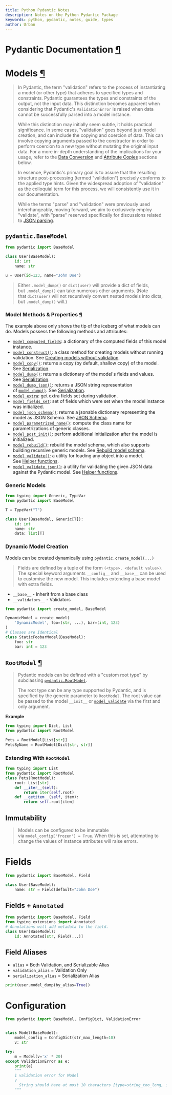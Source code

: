 ```yaml
---
title: Python Pydantic Notes
description: Notes on the Python Pydantic Package
keywords: python, pydantic, notes, guide, types
author: Urban
---
```


# Pydantic Documentation [¶](https://docs.pydantic.dev/)

# Models [¶](https://docs.pydantic.dev/latest/api/base_model/)

> In Pydantic, the term "validation" refers to the process of instantiating a model (or other type) that adheres to specified types and constraints. Pydantic guarantees the types and constraints of the output, not the input data. This distinction becomes apparent when considering that Pydantic's `ValidationError` is raised when data cannot be successfully parsed into a model instance.
>
> While this distinction may initially seem subtle, it holds practical significance. In some cases, "validation" goes beyond just model creation, and can include the copying and coercion of data. This can involve copying arguments passed to the constructor in order to perform coercion to a new type without mutating the original input data. For a more in-depth understanding of the implications for your usage, refer to the [Data Conversion](https://docs.pydantic.dev/latest/concepts/models/#data-conversion) and [Attribute Copies](https://docs.pydantic.dev/latest/concepts/models/#attribute-copies) sections below.
>
> In essence, Pydantic's primary goal is to assure that the resulting structure post-processing (termed "validation") precisely conforms to the applied type hints. Given the widespread adoption of "validation" as the colloquial term for this process, we will consistently use it in our documentation.
>
> While the terms "parse" and "validation" were previously used interchangeably, moving forward, we aim to exclusively employ "validate", with "parse" reserved specifically for discussions related to [JSON parsing](https://docs.pydantic.dev/latest/concepts/json/).

## `pydantic.BaseModel`

```python
from pydantic import BaseModel

class User(BaseModel):
	id: int
	name: str

u = User(id=123, name="John Doe")
```

> Either `.model_dump()` or `dict(user)` will provide a dict of fields, but `.model_dump()` can take numerous other arguments. (Note that `dict(user)` will not recursively convert nested models into dicts, but `.model_dump()` will.)

### Model Methods & Properties [¶](https://docs.pydantic.dev/latest/concepts/models/#model-methods-and-properties "Permanent link")

The example above only shows the tip of the iceberg of what models can do. Models possess the following methods and attributes:

- [`model_computed_fields`](https://docs.pydantic.dev/latest/api/base_model/#pydantic.main.BaseModel.model_computed_fields): a dictionary of the computed fields of this model instance.
- [`model_construct()`](https://docs.pydantic.dev/latest/api/base_model/#pydantic.main.BaseModel.model_construct): a class method for creating models without running validation. See [Creating models without validation](https://docs.pydantic.dev/latest/concepts/models/#creating-models-without-validation).
- [`model_copy()`](https://docs.pydantic.dev/latest/api/base_model/#pydantic.main.BaseModel.model_copy): returns a copy (by default, shallow copy) of the model. See [Serialization](https://docs.pydantic.dev/latest/concepts/serialization/#modelcopy).
- [`model_dump()`](https://docs.pydantic.dev/latest/api/base_model/#pydantic.main.BaseModel.model_dump): returns a dictionary of the model's fields and values. See [Serialization](https://docs.pydantic.dev/latest/concepts/serialization/#modeldump).
- [`model_dump_json()`](https://docs.pydantic.dev/latest/api/base_model/#pydantic.main.BaseModel.model_dump_json): returns a JSON string representation of [`model_dump()`](https://docs.pydantic.dev/latest/api/base_model/#pydantic.main.BaseModel.model_dump). See [Serialization](https://docs.pydantic.dev/latest/concepts/serialization/#modeldumpjson).
- [`model_extra`](https://docs.pydantic.dev/latest/api/base_model/#pydantic.main.BaseModel.model_extra): get extra fields set during validation.
- [`model_fields_set`](https://docs.pydantic.dev/latest/api/base_model/#pydantic.main.BaseModel.model_fields_set): set of fields which were set when the model instance was initialized.
- [`model_json_schema()`](https://docs.pydantic.dev/latest/api/base_model/#pydantic.main.BaseModel.model_json_schema): returns a jsonable dictionary representing the model as JSON Schema. See [JSON Schema](https://docs.pydantic.dev/latest/concepts/json_schema/).
- [`model_parametrized_name()`](https://docs.pydantic.dev/latest/api/base_model/#pydantic.main.BaseModel.model_parametrized_name): compute the class name for parametrizations of generic classes.
- [`model_post_init()`](https://docs.pydantic.dev/latest/api/base_model/#pydantic.main.BaseModel.model_post_init): perform additional initialization after the model is initialized.
- [`model_rebuild()`](https://docs.pydantic.dev/latest/api/base_model/#pydantic.main.BaseModel.model_rebuild): rebuild the model schema, which also supports building recursive generic models. See [Rebuild model schema](https://docs.pydantic.dev/latest/concepts/models/#rebuild-model-schema).
- [`model_validate()`](https://docs.pydantic.dev/latest/api/base_model/#pydantic.main.BaseModel.model_validate): a utility for loading any object into a model. See [Helper functions](https://docs.pydantic.dev/latest/concepts/models/#helper-functions).
- [`model_validate_json()`](https://docs.pydantic.dev/latest/api/base_model/#pydantic.main.BaseModel.model_validate_json): a utility for validating the given JSON data against the Pydantic model. See [Helper functions](https://docs.pydantic.dev/latest/concepts/models/#helper-functions).

### Generic Models

```python
from typing import Generic, TypeVar
from pydantic import BaseModel

T = TypeVar("T")

class User(BaseModel, Generic[T]):
	id: int
	name: str
	data: list[T]
```

### Dynamic Model Creation

Models can be created dynamically using `pydantic.create_model(...)`

> Fields are defined by a tuple of the form `(<type>, <default value>)`. The special keyword arguments `__config__` and `__base__` can be used to customise the new model. This includes extending a base model with extra fields.

- `__base__` - Inherit from a base class
- `__validators__` - Validators

```python
from pydantic import create_model, BaseModel

DynamicModel = create_model(
	'DynamicModel', foo=(str, ...), bar=(int, 123)
)
# Classes are Identical
class StaticFoobarModel(BaseModel):
	foo: str
	bar: int = 123
```

## `RootModel` [¶](https://docs.pydantic.dev/latest/api/root_model/)

> Pydantic models can be defined with a "custom root type" by subclassing [`pydantic.RootModel`](https://docs.pydantic.dev/latest/api/root_model/#pydantic.root_model.RootModel).
>
> The root type can be any type supported by Pydantic, and is specified by the generic parameter to `RootModel`. The root value can be passed to the model `__init__` or [`model_validate`](https://docs.pydantic.dev/latest/api/base_model/#pydantic.main.BaseModel.model_validate) via the first and only argument.

**Example**

```python
from typing import Dict, List
from pydantic import RootModel

Pets = RootModel[List[str]]
PetsByName = RootModel[Dict[str, str]]
```

### Extending With `RootModel`

```python
from typing import List
from pydantic import RootModel
class Pets(RootModel):
	root: List[str]
	def __iter__(self):
		return iter(self.root)
	def __getitem__(self, item):
		return self.root[item]
```

## Immutability

> Models can be configured to be immutable via `model_config['frozen'] = True`. When this is set, attempting to change the values of instance attributes will raise errors.

# Fields

```python
from pydantic import BaseModel, Field

class User(BaseModel):
	name: str = Field(default="John Doe")
```

## Fields + `Annotated`

```python
from pydantic import BaseModel, Field
from typing_extensions import Annotated
# Annotations will add metadata to the field.
class User(BaseModel):
	id: Annotated[str, Field(...)]
```

## Field Aliases

- `alias` = Both Validation, and Serializable Alias
- `validation_alias` = Validation Only
- `serialization_alias` = Serialization Alias

```python
print(user.model_dump(by_alias=True))
```

# Configuration

```python
from pydantic import BaseModel, ConfigDict, ValidationError


class Model(BaseModel):
    model_config = ConfigDict(str_max_length=10)
    v: str

try:
    m = Model(v='x' * 20)
except ValidationError as e:
    print(e)
    """
    1 validation error for Model
    v
      String should have at most 10 characters [type=string_too_long, input_value='xxxxxxxxxxxxxxxxxxxx', input_type=str]
    """

```
